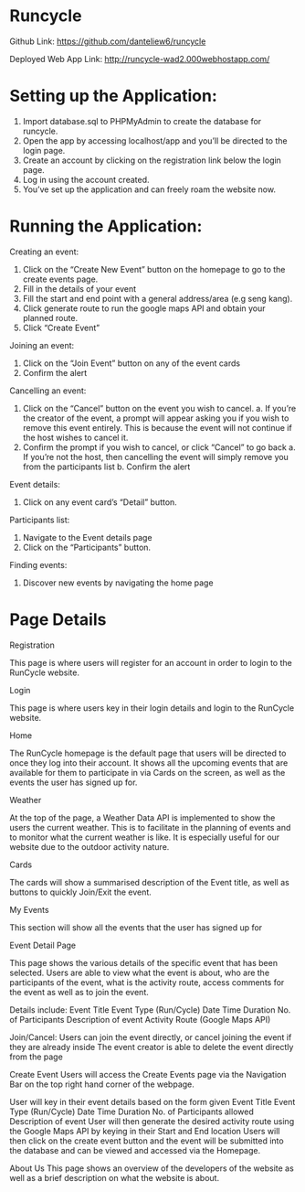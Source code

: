 # Runcycle


Github Link:
  https://github.com/danteliew6/runcycle

Deployed Web App Link:
  http://runcycle-wad2.000webhostapp.com/

# Setting up the Application:

  1. Import database.sql to PHPMyAdmin to create the database for runcycle.
  2. Open the app by accessing localhost/app and you’ll be directed to the login page.
  3. Create an account by clicking on the registration link below the login page.
  4. Log in using the account created.
  5. You’ve set up the application and can freely roam the website now.

# Running the Application:

Creating an event:
  1. Click on the “Create New Event” button on the homepage to go to the create events page.
  2. Fill in the details of your event
  3. Fill the start and end point with a general address/area (e.g seng kang). 
  4. Click generate route to run the google maps API and obtain your planned route.
  5. Click “Create Event”
 


Joining an event:
  1. Click on the “Join Event” button on any of the event cards
  2. Confirm the alert

Cancelling an event:
  1. Click on the “Cancel” button on the event you wish to cancel.
      a. If you’re the creator of the event, a prompt will appear asking you if you wish to remove this event entirely. This is because the event will not continue if the host             wishes to cancel it.
  2. Confirm the prompt if you wish to cancel, or click “Cancel” to go back
      a. If you’re not the host, then cancelling the event will simply remove you from the participants list
      b. Confirm the alert

Event details:
  1. Click on any event card’s “Detail” button.

Participants list:
  1. Navigate to the Event details page
  2. Click on the “Participants” button.
	
Finding events:
  1. Discover new events by navigating the home page


# Page Details

Registration

This page is where users will register for an account in order to login to the RunCycle website.

Login

This page is where users key in their login details and login to the RunCycle website.

Home

The RunCycle homepage is the default page that users will be directed to once they log into their account. It shows all the upcoming events that are available for them to participate in via Cards on the screen, as well as the events the user has signed up for.

Weather

At the top of the page, a Weather Data API is implemented to show the users the current weather. This is to facilitate in the planning of events and to monitor what the current weather is like. It is especially useful for our website due to the outdoor activity nature.

Cards

The cards will show a summarised description of the Event title, as well as buttons to quickly Join/Exit the event.

My Events

This section will show all the events that the user has signed up for

Event Detail Page

This page shows the various details of the specific event that has been selected. Users are able to view what the event is about, who are the participants of the event, what is the activity route, access comments for the event as well as to join the event.

Details include:
Event Title
Event Type (Run/Cycle)
Date
Time
Duration
No. of Participants
Description of event
Activity Route (Google Maps API)


Join/Cancel:
Users can join the event directly, or cancel joining the event if they are already inside
The event creator is able to delete the event directly from the page


Create Event
Users will access the Create Events page via the Navigation Bar on the top right hand corner of the webpage.

User will key in their event details based on the form given
Event Title
Event Type (Run/Cycle)
Date
Time
Duration
No. of Participants allowed
Description of event
User will then generate the desired activity route using the Google Maps API by keying in their Start and End location
Users will then click on the create event button and the event will be submitted into the database and can be viewed and accessed via the Homepage.

About Us
This page shows an overview of the developers of the website as well as a brief description on what the website is about.
